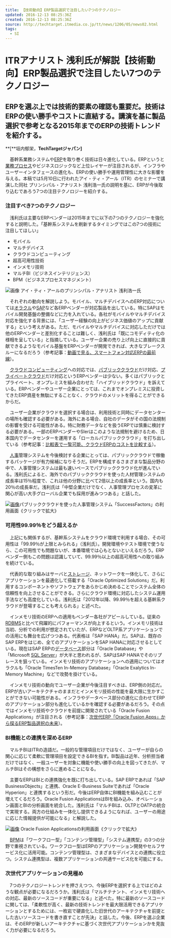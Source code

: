 ```yaml
---
title: 【技術動向】ERP製品選択で注目したい7つのテクノロジー
updated: 2016-12-13 08:25:36Z
created: 2016-12-13 08:25:36Z
source: http://techtarget.itmedia.co.jp/tt/news/1206/05/news02.html
tags:
  - SI
---
```


# ITRアナリスト 浅利氏が解説【技術動向】ERP製品選択で注目したい7つのテクノロジー

## ERPを選ぶ上では技術的要素の確認も重要だ。技術はERPの使い勝手やコストに直結する。講演を基に製品選択で参考となる2015年までのERPの技術トレンドを紹介する。

**[**垣内郁栄，**TechTargetジャパン]**

　基幹系業務システムや[ERP](http://techtarget.itmedia.co.jp/tt/wpkw/erp.html)を取り巻く技術は日々進化している。ERPというと[業務プロセス](http://techtarget.itmedia.co.jp/tt/wpkw/gyoumuprocess.html)やビジネスロジックなど上位レイヤーが注目されるが、インフラやユーザーインタフェースの進化も、ERPの使い勝手や運用管理性に大きな影響を与える。本稿では5月10日に行われたアイ・ティ・アール（ITR）のセミナーで講演した同社 プリンシパル・アナリスト 浅利浩一氏の説明を基に、ERPが今後取り込むであろう7つの注目テクノロジーを紹介する。

### 注目すべき7つのテクノロジー

　浅利氏は主要なERPベンダーは2015年までに以下の7つのテクノロジーを強化すると説明した。「基幹系システムを刷新するタイミングではこの7つの技術に注目してほしい」

- モバイル
- マルチデバイス
- クラウドコンピューティング
- 超高可用性技術
- インメモリ技術
- マルチBI（ビジネスインテリジェンス）
- BPM（ビジネスプロセスマネジメント）

![画像](../_resources/ik_tt_erp01-2.jpg)
アイ・ティ・アールのプリンシパル・アナリスト 浅利浩一氏

　それぞれの動向を解説しよう。モバイル、マルチデバイスへのERP対応については[オラクル](http://techtarget.itmedia.co.jp/tt/wpkw/oracle.html)や[SAP](http://techtarget.itmedia.co.jp/tt/wpkw/sap.html)など各ERPベンダーが対応製品を出している。特にSAPはモバイル開発基盤の整備などに力を入れている。各社がモバイルやマルチデバイス対応を強化する背景には、「ユーザー経験の向上がビジネス価値のアップに貢献する」という考えがある。ただ、モバイルやマルチデバイスに対応しただけでは他のERPベンダーと差別化することは難しく、浅利氏は「既にコモディティ化の様相を呈している」と指摘している。ユーザー企業の売り上げ向上に直接的に貢献できるようなモバイル基盤をERPベンダーが開発できれば、大きなブレークスルーになるだろう（参考記事：[動画で見る、スマートフォン対応ERPの最前線](http://techtarget.itmedia.co.jp/tt/news/1101/12/news06.html)）。

　[クラウドコンピューティング](http://techtarget.itmedia.co.jp/tt/wpkw/cloudcomputing.html)への対応では、[パブリッククラウド](http://techtarget.itmedia.co.jp/tt/wpkw/public_cloud.html)だけ対応、[プライベートクラウド](http://techtarget.itmedia.co.jp/tt/wpkw/private_cloud.html)だけ対応というERPベンダーは少ない。多くはパブリックとプライベート、オンプレミスを組み合わせた「ハイブリッドクラウド」を訴えている。ERPベンダーやユーザー企業にとっては、これまでオンプレミスに投資してきたERP資産を無駄にすることなく、クラウドのメリットを得ることができるからだ。

　ユーザー企業がクラウドを選択する場合は、利用技術と同時にデータセンターの場所も確認する必要がある。海外にある場合、自社のデータがその国の法規制の影響を受ける可能性がある。特に財務データなどを扱うERPでは慎重に検討する必要がある。一部のERPベンダーやSIerはこのような法規制を避けるため、日本国内でデータセンターを運用する「ローカルパブリッククラウド」を打ち出している（参考記事：[比較表で一覧可能、クラウドERPのコストを比較する](http://techtarget.itmedia.co.jp/tt/news/1203/15/news04.html)）。

　[人事](http://techtarget.itmedia.co.jp/tt/wpkw/personnel.html)管理システムを今後検討する企業にとっては、パブリッククラウドで稼働するパッケージが有力候補になりそうだ。ERPを構成するさまざまな製品分野の中で、人事管理システムは最も速いペースでパブリッククラウド化が進んでいる。浅利氏によると、海外でのパブリッククラウドを使った人材管理システムの成長率は15％程度で、これは他の分野に比べて2倍以上の成長率という。国内も20％の成長率だ。浅利氏は「中堅企業だけでなく、人事管理プロセスの変革に関心が高い大手グローバル企業でも採用が進みつつある」と話した。

[![画像](../_resources/ik_tt_erp02-1.jpg)](http://image.itmedia.co.jp/l/im/tt/news/1206/05/l_ik_tt_erp02.jpg)パブリッククラウドを使った人事管理システム「SuccessFactors」の利用画面《クリックで拡大》

### 可用性99.99％をどう超えるか

　上記にも関係するが、基幹系システムをクラウド環境で利用する場合、その可用性は「99.99％が上限とみられる」（浅利氏）。開発環境やテスト環境で使うなら、この可用性でも問題ないが、本番環境では心もとないといえるだろう。ERPベンダー側もこの問題は認識していて、99.99％以上の超高可用性への取り組みを続けている。

　代表的な取り組みはサーバと[ストレージ](http://techtarget.itmedia.co.jp/tt/wpkw/storage.html)、ネットワークを一体化して、さらにアプリケーションを最適化して搭載する「Oracle Optimized Solutions」だ。利用するコンポーネントやソフトウェアをあらかじめ決めることでシステム全体の信頼性を向上させることができる。さらにクラウド環境に対応したシステム運用手法なども高度化している。浅利氏は「2012年以降、99.99％を超える基幹系クラウドが登場することも考えられる」と述べた。

　インメモリ技術のERPへの適用もベンダー各社がアピールしている。従来の[RDBMS](http://techtarget.itmedia.co.jp/tt/wpkw/rdbms.html)と比べて飛躍的にパフォーマンスが向上するという。インメモリ技術は当初、分析での利用が想定されていたが、ERPなどOLTP系アプリケーションでの活用にも舞台を広げつつある。代表格は「SAP HANA」だ。SAPは、既存のSAP ERPをはじめ、全てのアプリケーションをSAP HANAに対応させるとしている。現在はSAP ERPの[データベース](http://techtarget.itmedia.co.jp/tt/wpkw/database.html)部分は「Oracle Database」や「Microsoft [SQL Server](http://techtarget.itmedia.co.jp/tt/wpkw/sqlserver.html)」が大半と思われるが、SAPはSAP HANAでそのリプレースを狙っている。インメモリ技術のアプリケーションへの適用についてはオラクルも「Oracle TimesTen In-Memory Database」「Oracle Exalytics In-Memory Machine」などで攻勢を掛けている。

　インメモリ技術の動向でユーザー企業が今後注目すべきは、ERP側の対応だ。ERPが古いアーキテクチャのままだとインメモリ技術の性能を最大限に生かすことができない可能性がある。インフラやデータベース部分の進化に合わせてERPのアプリケーション部分も進化しているかを確認する必要があるだろう。その点ではインメモリ技術やクラウドを前提に開発されている「Oracle Fusion Applications」が注目される（参考記事：[次世代ERP「Oracle Fusion Apps」から探るERP製品選択の未来](http://techtarget.itmedia.co.jp/tt/news/1110/18/news01.html)）。

### BI機能との連携を深めるERP

　マルチBIはITRの造語だ。一般的な管理項目だけではなく、ユーザーが自らの関心に応じて柔軟に管理項目を設定できるBIを指す。BI製品は近年、分析担当者だけではなく、一般ユーザーを対象に機能や使い勝手の向上を図ってきたが、マルチBIはその構想をさらに進めることになる。

　主要なERPはBIとの連携強化を既に打ち出している。SAP ERPであれば「SAP BusinessObjects」と連携、Oracle E-Business Suiteであれば「Oracle Hyperion」と連携するという形だ。今後はERP自体にBI機能を組み込むことが増えてくるだろう。Oracle Fusion ApplicationsはBIを組み込み、オペレーション画面とBIの分析画面を統合した。浅利氏は「マルチBIは、OLTPとOATPの統合で実現する。両方の仕組みを一体化し提供できるようになれば、ユーザーの用途に応じた情報提供が可能になる」と解説した。

[![画像](../_resources/ik_tt_erp03.jpg)](http://image.itmedia.co.jp/l/im/tt/news/1206/05/l_ik_tt_erp03.jpg) Oracle Fusion Applicationsの利用画面《クリックで拡大》

　[BPM](http://techtarget.itmedia.co.jp/tt/wpkw/bpm.html)は「ワークフロー型」「コンテンツ管理型」「システム連携型」の3つの分野で重視されている。ワークフロー型はERPのアプリケーション開発やセルフサービス化に活用可能。コンテンツ管理型は、さまざまなデバイスとの連携に役立つ。システム連携型は、複数アプリケーションの共通サービス化を可能にする。

### 次世代アプリケーションの見極め

　7つのテクノロジートレンドを押さえつつ、今後ERPを選択する上ではどのような観点が必要になるだろうか。浅利氏は「マルチテナント、インメモリ技術への対応、最新のソースコードが重要になる」と述べた。特に最新のソースコードに関しては、「柔軟性が高く、最新の技術トレンドを最大限活用できるアプリケーションとするためには、一枚岩で硬直化した旧世代のアーキテクチャを前提とした古いソースコードを書き直すことが先決」と話した。今後、ERPを選ぶ企業は、そのERPが新しいアーキテクチャに基づく次世代アプリケーションかを見抜く力が必要になるだろう。